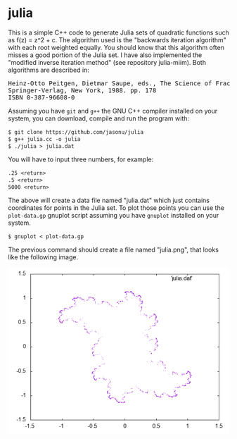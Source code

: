 # julia

This is a simple C++ code to generate Julia sets of quadratic
functions such as f(z) = z^2 + c. The algorithm used is the "backwards
iteration algorithm" with each root weighted equally.  You should know
that this algorithm often misses a good portion of the Julia set. I
have also implemented the "modified inverse iteration method" (see
repository julia-miim). Both algorithms are described in:

<pre>
Heinz-Otto Peitgen, Dietmar Saupe, eds., The Science of Fractal Images
Springer-Verlag, New York, 1988. pp. 178
ISBN 0-387-96608-0
</pre>

Assuming you have `git` and `g++` the GNU C++ compiler installed on
your system, you can download, compile and run the program with:

```
$ git clone https://github.com/jasonu/julia
$ g++ julia.cc -o julia
$ ./julia > julia.dat
```

You will have to input three numbers, for example:

```
.25 <return>
.5 <return>
5000 <return>
```

The above will create a data file named "julia.dat" which just
contains coordinates for points in the Julia set. To plot those points
you can use the <code>plot-data.gp</code> gnuplot script assuming you
have <code>gnuplot</code> installed on your system.

```
$ gnuplot < plot-data.gp
```

The previous command should create a file named "julia.png", that
looks like the following image.

![julia set fractal](https://github.com/jasonu/julia/raw/master/julia.png "Julia set fractal")
